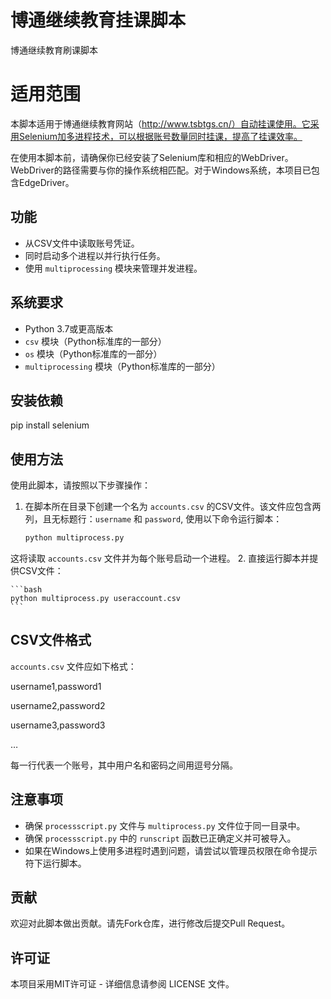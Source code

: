 # 博通继续教育挂课脚本
博通继续教育刷课脚本
# 适用范围

本脚本适用于博通继续教育网站（http://www.tsbtgs.cn/）自动挂课使用。它采用Selenium加多进程技术，可以根据账号数量同时挂课，提高了挂课效率。

在使用本脚本前，请确保你已经安装了Selenium库和相应的WebDriver。WebDriver的路径需要与你的操作系统相匹配。对于Windows系统，本项目已包含EdgeDriver。

## 功能
- 从CSV文件中读取账号凭证。
- 同时启动多个进程以并行执行任务。
- 使用 `multiprocessing` 模块来管理并发进程。

## 系统要求
- Python 3.7或更高版本
- `csv` 模块（Python标准库的一部分）
- `os` 模块（Python标准库的一部分）
- `multiprocessing` 模块（Python标准库的一部分）

## 安装依赖
pip install selenium

## 使用方法
使用此脚本，请按照以下步骤操作：

1. 在脚本所在目录下创建一个名为 `accounts.csv` 的CSV文件。该文件应包含两列，且无标题行：`username` 和 `password`,
使用以下命令运行脚本：

    ```bash
    python multiprocess.py
    ```

这将读取 `accounts.csv` 文件并为每个账号启动一个进程。
2. 直接运行脚本并提供CSV文件：

    ```bash
    python multiprocess.py useraccount.csv
    ```


## CSV文件格式
`accounts.csv` 文件应如下格式：

username1,password1

username2,password2 

username3,password3 

 …

每一行代表一个账号，其中用户名和密码之间用逗号分隔。

## 注意事项
- 确保 `processscript.py` 文件与 `multiprocess.py` 文件位于同一目录中。
- 确保 `processscript.py` 中的 `runscript` 函数已正确定义并可被导入。
- 如果在Windows上使用多进程时遇到问题，请尝试以管理员权限在命令提示符下运行脚本。

## 贡献
欢迎对此脚本做出贡献。请先Fork仓库，进行修改后提交Pull Request。

## 许可证
本项目采用MIT许可证 - 详细信息请参阅 LICENSE 文件。
